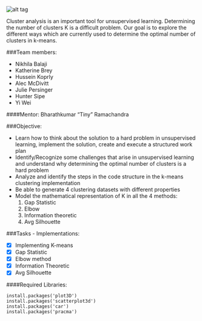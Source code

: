 ![alt tag](https://github.ncsu.edu/hakoprly/myth-clusters/blob/master/img/4877fa6b-53e4-4473-bac7-d55a6b82a43e.png)

Cluster analysis is an important tool for unsupervised learning. Determining the number of clusters K is a difficult problem. Our goal is to explore the different ways which are currently used to determine the optimal number of clusters in k-means.

###Team members:
* Nikhila Balaji
* Katherine Brey
* Hussein Koprly
* Alec McDivitt
* Julie Persinger
* Hunter Sipe
* Yi Wei
 
####Mentor: Bharathkumar “Tiny” Ramachandra 

###Objective:
+ Learn how to think about the solution to a hard problem in unsupervised learning, implement the solution, create and execute a structured work plan
+ Identify/Recognize some challenges that arise in unsupervised learning and understand why determining the optimal number of clusters  is a hard problem
+ Analyze and identify the steps in the code structure in the k-means clustering implementation
+ Be able to generate 4 clustering datasets with different properties
+ Model the mathematical representation of K in all the 4 methods:
  1. Gap Statistic
  2. Elbow
  3. Information theoretic
  4. Avg Silhouette
 
###Tasks - Implementations:
- [x] Implementing K-means
- [x] Gap Statistic
- [x] Elbow method
- [x] Information Theoretic
- [x] Avg Silhouette

####Required Libraries:
```
install.packages('plot3D')
install.packages('scatterplot3d')
install.packages('car')
install.packages('pracma')
```
